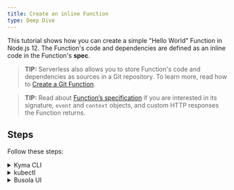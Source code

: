 ```yaml
---
title: Create an inline Function
type: Deep Dive
---
```


This tutorial shows how you can create a simple "Hello World" Function in Node.js 12. The Function's code and dependencies are defined as an inline code in the Function's **spec**.

>**TIP:** Serverless also allows you to store Function's code and dependencies as sources in a Git repository. To learn more, read how to [Create a Git Function](#tutorials-create-a-function-from-git-repository-sources).

>**TIP:** Read about [Function’s specification](#details-function-s-specification) if you are interested in its signature, `event` and `context` objects, and custom HTTP responses the Function returns.

## Steps

Follow these steps:

<div tabs name="steps" group="create-function">
  <details>
  <summary label="cli">
  Kyma CLI
  </summary>

1.  Export these variables:

    ```bash
    export NAME={FUNCTION_NAME}
    export NAMESPACE={FUNCTION_NAMESPACE}
    ```

2.  Create your local development workspace.

    a. Create a new folder to keep Function's code and configuration in one place:

    ```bash
    mkdir {FOLDER_NAME}
    cd {FOLDER_NAME}
    ```

    b. Create initial scaffolding for the Function using the dedicated CLI command:

    ```bash
    kyma init function --name $NAME --namespace $NAMESPACE
    ```

3.  Code and configure.

    Open the workspace in your favorite IDE. If you have Visual Studio Code installed, run the following command from the terminal in your workspace folder:

    ```bash
    code .
    ```

    It's time to inspect the code and the `config.yaml` file. Feel free to adjust the "Hello World" sample code.

4.  Deploy and verify.

    a. Call the `apply` command from the workspace folder. It will build the container and run it on the Kyma runtime pointed by your current KUBECONFIG file:

      ```bash
      kyma apply function
      ```

    b. Check if your Function was created successfully:

      ```bash
      kubectl get functions $NAME -n $NAMESPACE
      ```

    You should get a result similar to this example:

    ```bash
    NAME            CONFIGURED   BUILT     RUNNING   RUNTIME    VERSION   AGE
    test-function   True         True      True      nodejs12   1         96s
    ```

  </details>
  <details>
  <summary label="kubectl">
  kubectl
  </summary>

1.  Export these variables:

    ```bash
    export NAME={FUNCTION_NAME}
    export NAMESPACE={FUNCTION_NAMESPACE}
    ```

2.  Create a Function CR that specifies the Function's logic:

    ```yaml
    cat <<EOF | kubectl apply -f -
    apiVersion: serverless.kyma-project.io/v1alpha1
    kind: Function
    metadata:
      name: $NAME
      namespace: $NAMESPACE
    spec:
      runtime: nodejs12
      source: |
        module.exports = {
          main: function(event, context) {
            return 'Hello World!'
          }
        }
    EOF
    ```

3.  Check if your Function was created successfully and all conditions are set to `True`:

    ```bash
    kubectl get functions $NAME -n $NAMESPACE
    ```

    You should get a result similar to this example:

    ```bash
    NAME            CONFIGURED   BUILT     RUNNING   RUNTIME    VERSION   AGE
    test-function   True         True      True      nodejs12   1         96s
    ```

    </details>
    <details>
    <summary label="busola-ui">
    Busola UI
    </summary>

>**NOTE:** Busola is not installed by default. Follow the [instructions](https://github.com/kyma-project/busola/blob/main/README.md) to install it with npx.

1.  Create a Namespace or select one from the drop-down list in the top navigation panel.

2.  In the left navigation panel, go to **Workloads** > **Functions** and select **Create Function**.

3.  In the pop-up box, provide the Function's name or leave the autogenerated one. Select the `Node.js 12` runtime, and press **Create** to confirm changes.

    The pop-up box closes. Wait for the **Status** field to change into `RUNNING`, confirming that the Function was created successfully.

4.  In the Function details view that opens up automatically, you will see sample Function's code under the **Code** tab:

    ```
    module.exports = {
      main: function (event, context) {
      return 'Hello World!'
      }
    }
    ```

   If you decide to modify it, confirm changes afterward by selecting the **Save** button.

    You will see the message at the bottom of the screen confirming the Function was updated.

</details>
</div>
